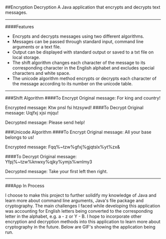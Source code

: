 ##Encryption Decryption
A Java application that encrypts and decrypts text messages.

-------------

####Features
* Encrypts and decrypts messages using two different algorithms.
* Messages can be passed through standard input, command line arguments or a text file.
* Output can be displayed with standard output or saved to a txt file on local storage.
* The shift algorithm changes each character of the message to its corresponding character in the English alphabet and excludes special characters and white space.
* The unicode algorithm method encrypts or decrypts each
  character of the message according to its number on the unicode table.
-------------
###Shift Algorithm
####To Encrypt
Original message: For king and country!

Encrypted message: Ktw pnsl fsi htzsywd!
####To Decrypt
Original message: Uqjfxj xjsi mjqu!

Decrypted message: Please send help!

###Unicode Algorithm
####To Encrypt
Original message:  All your base belongs to us!

Encrypted message: Fqq%~tzw%gfxj%gjqtslx%yt%zx&

####To Decrypt
Original message: Yfpj%~tzw%knwxy%qjky%ymjs%wnlmy3

Decrypted message: Take your first left then right.

-------------


###App In Process






I choose to make this project to further solidify my knowledge of Java and learn more about command line arguments, Java's file 
package and cryptography. The main challenges I faced while developing this application was accounting for English letters being converted to the corresponding letter in the 
alphabet, e.g. a - z or Y - B. I hope to incorporate other encryption and decryption methods into this application to learn more about cryptography in the future. Below are 
GIF's showing the application being run.